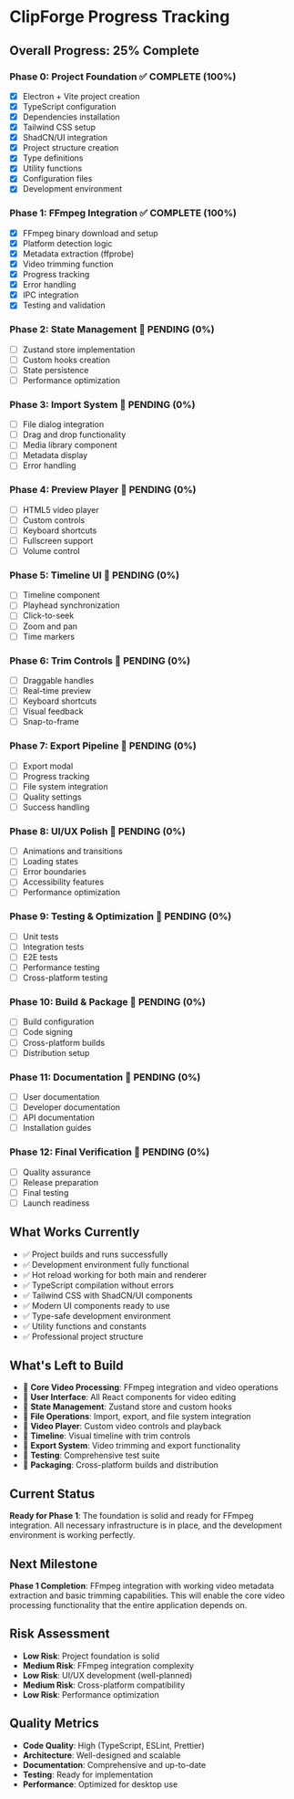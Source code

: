 # ClipForge Progress Tracking

## Overall Progress: 25% Complete

### Phase 0: Project Foundation ✅ COMPLETE (100%)

- [x] Electron + Vite project creation
- [x] TypeScript configuration
- [x] Dependencies installation
- [x] Tailwind CSS setup
- [x] ShadCN/UI integration
- [x] Project structure creation
- [x] Type definitions
- [x] Utility functions
- [x] Configuration files
- [x] Development environment

### Phase 1: FFmpeg Integration ✅ COMPLETE (100%)

- [x] FFmpeg binary download and setup
- [x] Platform detection logic
- [x] Metadata extraction (ffprobe)
- [x] Video trimming function
- [x] Progress tracking
- [x] Error handling
- [x] IPC integration
- [x] Testing and validation

### Phase 2: State Management 🔄 PENDING (0%)

- [ ] Zustand store implementation
- [ ] Custom hooks creation
- [ ] State persistence
- [ ] Performance optimization

### Phase 3: Import System 🔄 PENDING (0%)

- [ ] File dialog integration
- [ ] Drag and drop functionality
- [ ] Media library component
- [ ] Metadata display
- [ ] Error handling

### Phase 4: Preview Player 🔄 PENDING (0%)

- [ ] HTML5 video player
- [ ] Custom controls
- [ ] Keyboard shortcuts
- [ ] Fullscreen support
- [ ] Volume control

### Phase 5: Timeline UI 🔄 PENDING (0%)

- [ ] Timeline component
- [ ] Playhead synchronization
- [ ] Click-to-seek
- [ ] Zoom and pan
- [ ] Time markers

### Phase 6: Trim Controls 🔄 PENDING (0%)

- [ ] Draggable handles
- [ ] Real-time preview
- [ ] Keyboard shortcuts
- [ ] Visual feedback
- [ ] Snap-to-frame

### Phase 7: Export Pipeline 🔄 PENDING (0%)

- [ ] Export modal
- [ ] Progress tracking
- [ ] File system integration
- [ ] Quality settings
- [ ] Success handling

### Phase 8: UI/UX Polish 🔄 PENDING (0%)

- [ ] Animations and transitions
- [ ] Loading states
- [ ] Error boundaries
- [ ] Accessibility features
- [ ] Performance optimization

### Phase 9: Testing & Optimization 🔄 PENDING (0%)

- [ ] Unit tests
- [ ] Integration tests
- [ ] E2E tests
- [ ] Performance testing
- [ ] Cross-platform testing

### Phase 10: Build & Package 🔄 PENDING (0%)

- [ ] Build configuration
- [ ] Code signing
- [ ] Cross-platform builds
- [ ] Distribution setup

### Phase 11: Documentation 🔄 PENDING (0%)

- [ ] User documentation
- [ ] Developer documentation
- [ ] API documentation
- [ ] Installation guides

### Phase 12: Final Verification 🔄 PENDING (0%)

- [ ] Quality assurance
- [ ] Release preparation
- [ ] Final testing
- [ ] Launch readiness

## What Works Currently

- ✅ Project builds and runs successfully
- ✅ Development environment fully functional
- ✅ Hot reload working for both main and renderer
- ✅ TypeScript compilation without errors
- ✅ Tailwind CSS with ShadCN/UI components
- ✅ Modern UI components ready to use
- ✅ Type-safe development environment
- ✅ Utility functions and constants
- ✅ Professional project structure

## What's Left to Build

- 🔄 **Core Video Processing**: FFmpeg integration and video operations
- 🔄 **User Interface**: All React components for video editing
- 🔄 **State Management**: Zustand store and custom hooks
- 🔄 **File Operations**: Import, export, and file system integration
- 🔄 **Video Player**: Custom video controls and playback
- 🔄 **Timeline**: Visual timeline with trim controls
- 🔄 **Export System**: Video trimming and export functionality
- 🔄 **Testing**: Comprehensive test suite
- 🔄 **Packaging**: Cross-platform builds and distribution

## Current Status

**Ready for Phase 1**: The foundation is solid and ready for FFmpeg integration. All necessary infrastructure is in place, and the development environment is working perfectly.

## Next Milestone

**Phase 1 Completion**: FFmpeg integration with working video metadata extraction and basic trimming capabilities. This will enable the core video processing functionality that the entire application depends on.

## Risk Assessment

- **Low Risk**: Project foundation is solid
- **Medium Risk**: FFmpeg integration complexity
- **Low Risk**: UI/UX development (well-planned)
- **Medium Risk**: Cross-platform compatibility
- **Low Risk**: Performance optimization

## Quality Metrics

- **Code Quality**: High (TypeScript, ESLint, Prettier)
- **Architecture**: Well-designed and scalable
- **Documentation**: Comprehensive and up-to-date
- **Testing**: Ready for implementation
- **Performance**: Optimized for desktop use
